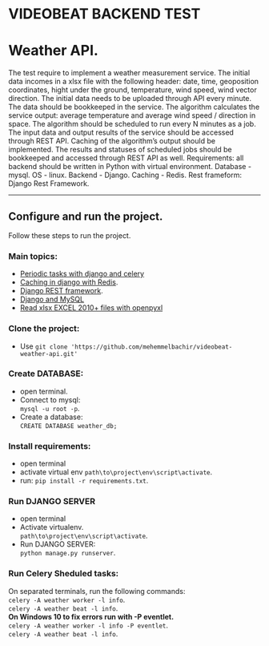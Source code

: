 # VIDEOBEAT BACKEND TEST
Weather API.
==================
The test require to implement a weather measurement service. The initial data incomes in a xlsx
file with the following header: date, time, geoposition coordinates, hight under the ground,
temperature, wind speed, wind vector direction. The initial data needs to be uploaded
through API every minute. The data should be bookkeeped in the service. The algorithm
calculates the service output: average temperature and average wind speed / direction in
space. The algorithm should be scheduled to run every N minutes as a job. The input data and
output results of the service should be accessed through REST API. Caching of the algorithm’s
output should be implemented. The results and statuses of scheduled jobs should be
bookkeeped and accessed through REST API as well.
Requirements: all backend should be written in Python with virtual environment. Database -
mysql. OS - linux. Backend - Django. Caching - Redis. Rest frameform: Django Rest Framework.

<hr/>  

## Configure and run the project.  
Follow these steps to run the project.  

### Main topics:
* [Periodic tasks with django and celery](https://realpython.com/asynchronous-tasks-with-django-and-celery/#periodic-tasks)
* [Caching in django with Redis](https://realpython.com/caching-in-django-with-redis/).
* [Django REST framework](http://www.django-rest-framework.org/).
* [Django and MySQL](https://docs.djangoproject.com/fr/2.0/ref/databases/#mysql-notes)
* [Read xlsx EXCEL 2010+ files with openpyxl](https://openpyxl.readthedocs.io/en/stable/)

### Clone the project:
* Use `git clone 'https://github.com/mehemmelbachir/videobeat-weather-api.git'`

### Create DATABASE:
* open terminal.
* Connect to mysql: </br>
    `mysql -u root -p`.
* Create a database:</br>
`CREATE DATABASE weather_db;`

### Install requirements:
* open terminal
* activate virtual env `path\to\project\env\script\activate`.
* run: `pip install -r requirements.txt`.

### Run DJANGO SERVER
* open terminal
* Activate virtualenv.</br> `path\to\project\env\script\activate`.
* Run DJANGO SERVER:</br>
`python manage.py runserver`.

### Run Celery Sheduled tasks:  
On separated terminals, run the following commands:  
`celery -A weather worker -l info`.  
`celery -A weather beat -l info`.  
**On Windows 10 to fix errors run with __-P eventlet__.**  
`celery -A weather worker -l info -P eventlet`.  
`celery -A weather beat -l info`.  
